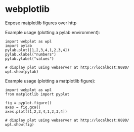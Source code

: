 # webplotlib
Expose matplotlib figures over http


Example usage (plotting a pylab environment):

```
import webplot as wpl
import pylab
pylab.plot([1,2,3,4,1,2,3,4])
pylab.xlabel("numbers")
pylab.ylabel("values")

# display plot using webserver at http://localhost:8080/
wpl.show(pylab)
```

Example usage (plotting a matplotlib figure):


```
import webplot as wpl
from matplotlib import pyplot

fig = pyplot.figure()
axes = fig.gca()
axes.plot([1,2,3,4,1,2,3,4])

# display plot using webserver at http://localhost:8080/
wpl.show(fig)
```

